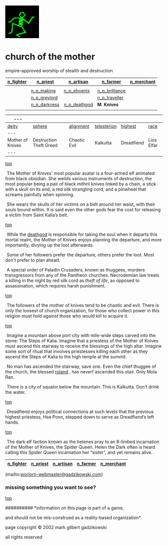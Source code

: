 ![dancer](assets/dancer.gif)

# church of the mother



 empire-approved worship of stealth and destruction

|  [n_fighter](n_fighter.md)  |  [n_priest](n_priest.md)          |  [n_artisan](n_artisan.md)        |  [n_farmer](n_farmer.md)              |  [n_merchant](n_merchant.md)  | 
| --------------------------- | --------------------------------- | --------------------------------- | ------------------------------------- | ----------------------------- | 
|                             |                                   |                                   |                                       |                               | 
|                             |  [n_p_making](n_p_making.md)      |  [n_p_phoenix](n_p_phoenix.md)    |  [n_p_brilliance](n_p_brilliance.md)  |                               | 
|                             |  [n_p_greylord](n_p_greylord.md)  |                                   |  [n_p_traveller](n_p_traveller.md)    |                               | 
|                             |  [n_p_darkness](n_p_darkness.md)  |  [n_p_deathgod](n_p_deathgod.md)  | **M. Knives**                         |                               | 
|                             |                                   |                                   |                                       |                               | 

 





 

|  ---               |                           |                          |                              |                      |                | 
| ------------------ | ------------------------- | ------------------------ | ---------------------------- | -------------------- | -------------- | 
|  [deity](deity)    |  [sphere](sphere)         |  [alignment](alignment)  |  [telesterion](telesterion)  |  [highest](highest)  |  [race](race)  | 
|  ---               |                           |                          |                              |                      |                | 
|  Mother of Knives  |  Destruction Theft Greed  |  Chaotic Evil            |  Kalkutta                    |  Dreadfiend          |  Lios Elfar    | 
|  ---               |                           |                          |                              |                      |                | 

 

 [top](#top) 







 

 ![xparent](assets/xparent.gif)  The Mother of Knives’ most popular avatar is a four-armed elf animated from black obsidian. She weilds various instruments of destruction, the most popular being a pair of black mithril knives linked by a chain, a stick with a skull on its end, a red silk strangling cord, and a pinwheel that screams painfully when spinning. 

 ![xparent](assets/xparent.gif)  She wears the skulls of her victims on a belt around her waist, with their souls bound within. It is said even the other gods fear the cost for releasing a victim from Saint Kalia’s belt. 

 [top](#top) 







 

 ![xparent](assets/xparent.gif)  While the  [deathgod](deathgod.md)  is responsible for taking the soul when it departs this mortal realm, the Mother of Knives enjoys planning the departure, and more importantly, divying up the loot afterwards. 

 ![xparent](assets/xparent.gif)  Some of her followers prefer the departure, others prefer the loot. Most don't prefer to plan ahead. 

 ![xparent](assets/xparent.gif)  A special order of Paladin Crusaders, known as thuggees, murders transgressors from any of the Pantheon churches. Necrodemian law treats a killing in the night by red silk cord as *theft of life*, as opposed to assassination, which requires harsh punishment. 

 [top](#top) 







 

 ![xparent](assets/xparent.gif)  The followers of the mother of knives tend to be chaotic and evil. There is only the loosest of church organization, for those who collect power in this religion must hold against those who would kill to acquire it. 

 [top](#top) 







 

 ![xparent](assets/xparent.gif)  Imagine a mountain above port city with mile-wide steps carved into the stone: The Steps of Kalia. Imagine that a priestess of the Mother of Knives must ascend this stairway to receive the blessings of the high altar. Imagine some sort of ritual that involves priestesses killing each other as they ascend the Steps of Kalia to the high temple at the summit. 

 ![xparent](assets/xparent.gif)  No man has ascended the stairway, save one. Even the chief thuggee of the church, the blessed  [roland](roland.md) , has neverf ascended this stair. Only Mola Ran. 

 ![xparent](assets/xparent.gif)  There is a city of squalor below the mountain. This is Kalkutta. Don't drink the water. 

 [top](#top) 







 

 ![xparent](assets/xparent.gif)  Dreadfiend enjoys political connections at such levels that the previous highest priestess, Hse Ponn, stepped down to serve as Dreadfiend’s left hands. 

 [top](#top) 







 

 ![xparent](assets/xparent.gif)  The dark elf faction known as the helenes pray to an 8-limbed incarnation of the Mother of Knives, the Spider Queen. Helen the Dark often is heard calling this Spider Queen incarnation her “sister”, and yet remains alive. 





 

|  [n_fighter](n_fighter.md)  |  [n_priest](n_priest.md)  |  [n_artisan](n_artisan.md)  |  [n_farmer](n_farmer.md)  |  [n_merchant](n_merchant.md)  | 
| --------------------------- | ------------------------- | --------------------------- | ------------------------- | ----------------------------- | 

 

 (mailto:worlorn-webmaster@gadzikowski.com) 

 
### missing something you want to see?



 [top](#top) 

 
##########  *information on this page is part of a game,

 and should not be mis-construed as a reality-based organization*.

 page copyright © 2002 mark gilbert gadzikowski

 all rights reserved